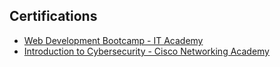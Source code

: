 ## Certifications

- [Web Development Bootcamp - IT Academy](./2.pdf)
- [Introduction to Cybersecurity - Cisco Networking Academy](./1.pdf)

